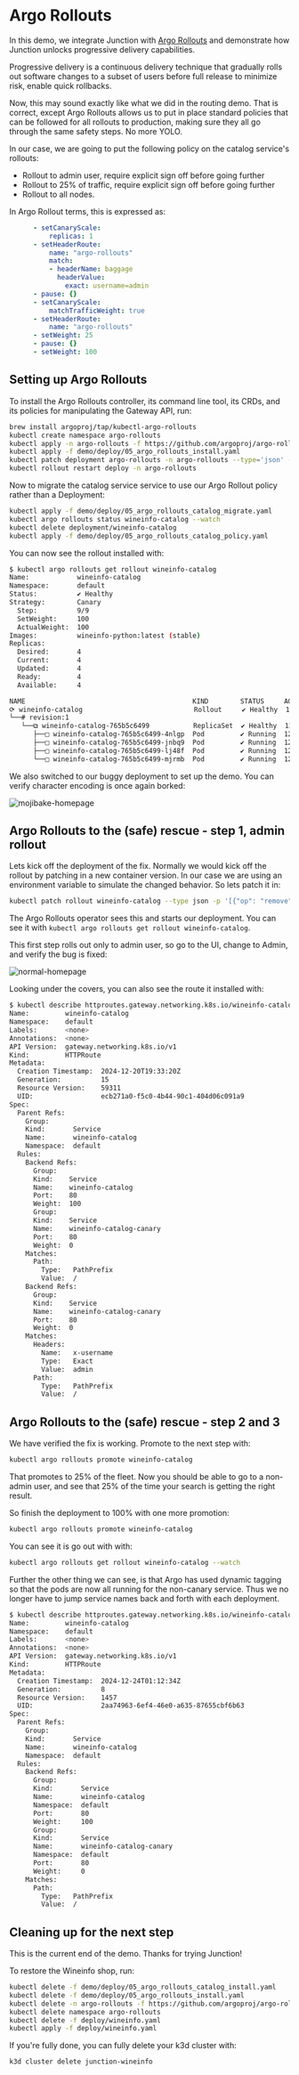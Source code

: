 # Argo Rollouts

In this demo, we integrate Junction with [Argo
Rollouts](https://argoproj.github.io/rollouts/) and demonstrate how Junction
unlocks progressive delivery capabilities.

Progressive delivery is a continuous delivery technique that gradually rolls out
software changes to a subset of users before full release to minimize risk,
enable quick rollbacks. 

Now, this may sound exactly like what we did in the routing demo. That is
correct, except Argo Rollouts allows us to put in place standard policies that
can be followed for all rollouts to production, making sure they all
go through the same safety steps. No more YOLO.

In our case, we are going to put the following policy on the catalog service's 
rollouts:
- Rollout to admin user, require explicit sign off before going further
- Rollout to 25% of traffic, require explicit sign off before going further
- Rollout to all nodes.

In Argo Rollout terms, this is expressed as:

```yaml
      - setCanaryScale:
          replicas: 1
      - setHeaderRoute:
          name: "argo-rollouts"
          match:
          - headerName: baggage
            headerValue:
              exact: username=admin
      - pause: {}
      - setCanaryScale:
          matchTrafficWeight: true
      - setHeaderRoute:
          name: "argo-rollouts"
      - setWeight: 25
      - pause: {}
      - setWeight: 100
```

## Setting up Argo Rollouts

To install the Argo Rollouts controller, its command line tool, its CRDs, and
its policies for manipulating the Gateway API, run:

```bash
brew install argoproj/tap/kubectl-argo-rollouts
kubectl create namespace argo-rollouts
kubectl apply -n argo-rollouts -f https://github.com/argoproj/argo-rollouts/releases/latest/download/install.yaml
kubectl apply -f demo/deploy/05_argo_rollouts_install.yaml
kubectl patch deployment argo-rollouts -n argo-rollouts --type='json' -p='[{"op": "replace", "path": "/spec/template/spec/containers/0/args", "value": ["--loglevel", "debug"]}]'
kubectl rollout restart deploy -n argo-rollouts
```

Now to migrate the catalog service service to use our Argo Rollout
policy rather than a Deployment:

```bash
kubectl apply -f demo/deploy/05_argo_rollouts_catalog_migrate.yaml
kubectl argo rollouts status wineinfo-catalog --watch
kubectl delete deployment/wineinfo-catalog
kubectl apply -f demo/deploy/05_argo_rollouts_catalog_policy.yaml
```

You can now see the rollout installed with:
```bash
$ kubectl argo rollouts get rollout wineinfo-catalog
Name:            wineinfo-catalog
Namespace:       default
Status:          ✔ Healthy
Strategy:        Canary
  Step:          9/9
  SetWeight:     100
  ActualWeight:  100
Images:          wineinfo-python:latest (stable)
Replicas:
  Desired:       4
  Current:       4
  Updated:       4
  Ready:         4
  Available:     4

NAME                                          KIND        STATUS     AGE  INFO
⟳ wineinfo-catalog                            Rollout     ✔ Healthy  12s
└──# revision:1
   └──⧉ wineinfo-catalog-765b5c6499           ReplicaSet  ✔ Healthy  12s  stable
      ├──□ wineinfo-catalog-765b5c6499-4nlgp  Pod         ✔ Running  12s  ready:1/1
      ├──□ wineinfo-catalog-765b5c6499-jnbq9  Pod         ✔ Running  12s  ready:1/1
      ├──□ wineinfo-catalog-765b5c6499-lj48f  Pod         ✔ Running  12s  ready:1/1
      └──□ wineinfo-catalog-765b5c6499-mjrmb  Pod         ✔ Running  12s  ready:1/1
```

We also switched to our buggy deployment to set up the demo. You can verify
character encoding is once again borked:

![mojibake-homepage](./images/mojibake-search.jpg)

## Argo Rollouts to the (safe) rescue - step 1, admin rollout

Lets kick off the deployment of the fix. Normally we would kick off the rollout 
by patching in a new container version. In our case we are using an environment 
variable to simulate the changed behavior. So lets patch it in:
```bash
kubectl patch rollout wineinfo-catalog --type json -p '[{"op": "remove", "path": "/spec/template/spec/containers/0/env"}]'
```

The Argo Rollouts operator sees this and starts our deployment. You can see it
with `kubectl argo rollouts get rollout wineinfo-catalog`. 

This first step rolls out only to admin user, so go to the UI, change to Admin, 
and verify the bug is fixed:

![normal-homepage](./images/homepage.jpg)

Looking under the covers, you can also see the route it installed with:
```bash
$ kubectl describe httproutes.gateway.networking.k8s.io/wineinfo-catalog
Name:         wineinfo-catalog
Namespace:    default
Labels:       <none>
Annotations:  <none>
API Version:  gateway.networking.k8s.io/v1
Kind:         HTTPRoute
Metadata:
  Creation Timestamp:  2024-12-20T19:33:20Z
  Generation:          15
  Resource Version:    59311
  UID:                 ecb271a0-f5c0-4b44-90c1-404d06c091a9
Spec:
  Parent Refs:
    Group:
    Kind:       Service
    Name:       wineinfo-catalog
    Namespace:  default
  Rules:
    Backend Refs:
      Group:
      Kind:    Service
      Name:    wineinfo-catalog
      Port:    80
      Weight:  100
      Group:
      Kind:    Service
      Name:    wineinfo-catalog-canary
      Port:    80
      Weight:  0
    Matches:
      Path:
        Type:   PathPrefix
        Value:  /
    Backend Refs:
      Group:
      Kind:    Service
      Name:    wineinfo-catalog-canary
      Port:    80
      Weight:  0
    Matches:
      Headers:
        Name:   x-username
        Type:   Exact
        Value:  admin
      Path:
        Type:   PathPrefix
        Value:  /
```

## Argo Rollouts to the (safe) rescue - step 2 and 3

We have verified the fix is working. Promote to the next step with:
```bash
kubectl argo rollouts promote wineinfo-catalog
```

That promotes to 25% of the fleet. Now you should be able to go to a non-admin
user, and see that 25% of the time your search is getting the right result. 

So  finish the deployment to 100% with one more promotion:
```bash
kubectl argo rollouts promote wineinfo-catalog
```

You can see it is go out with with:
```bash
kubectl argo rollouts get rollout wineinfo-catalog --watch
```

Further the other thing we can see, is that Argo has used dynamic tagging so
that the pods are now all running for the non-canary service. Thus we no longer
have to jump service names back and forth with each deployment.

```bash
$ kubectl describe httproutes.gateway.networking.k8s.io/wineinfo-catalog
Name:         wineinfo-catalog
Namespace:    default
Labels:       <none>
Annotations:  <none>
API Version:  gateway.networking.k8s.io/v1
Kind:         HTTPRoute
Metadata:
  Creation Timestamp:  2024-12-24T01:12:34Z
  Generation:          8
  Resource Version:    1457
  UID:                 2aa74963-6ef4-46e0-a635-87655cbf6b63
Spec:
  Parent Refs:
    Group:
    Kind:       Service
    Name:       wineinfo-catalog
    Namespace:  default
  Rules:
    Backend Refs:
      Group:
      Kind:       Service
      Name:       wineinfo-catalog
      Namespace:  default
      Port:       80
      Weight:     100
      Group:
      Kind:       Service
      Name:       wineinfo-catalog-canary
      Namespace:  default
      Port:       80
      Weight:     0
    Matches:
      Path:
        Type:   PathPrefix
        Value:  /
```

## Cleaning up for the next step

This is the current end of the demo. Thanks for trying Junction!

To restore the Wineinfo shop, run:

```bash
kubectl delete -f demo/deploy/05_argo_rollouts_catalog_install.yaml
kubectl delete -f demo/deploy/05_argo_rollouts_install.yaml
kubectl delete -n argo-rollouts -f https://github.com/argoproj/argo-rollouts/releases/latest/download/install.yaml
kubectl delete namespace argo-rollouts
kubectl delete -f deploy/wineinfo.yaml
kubectl apply -f deploy/wineinfo.yaml
```

If you're fully done, you can fully delete your k3d cluster with:

```bash
k3d cluster delete junction-wineinfo
```
